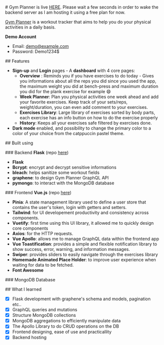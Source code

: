 

​# Gym Planner is live [HERE](https://cornuel.github.io/gym-planner/).
Please wait a few seconds in order to wake the backend server as I am hosting it using a free plan for now.

[Gym Planner](https://cornuel.github.io/gym-planner/) is a workout tracker that aims to help you do your physical activities in a daily basis.

**Demo Account**
- Email: demo@example.com
- Password: Demo1234$

​## Features

- **Sign-up** and **Login** pages
​- A **dashboard** with 4 core pages:
	- **Overview** : Reminds you if you have exercises to do today - Gives you informations about all the reps you did since you used the app, the maximum weight you did at bench-press and maximum duration you did for the plank exercise for example 😄
	- **Week Planner**: Plan you physical activities one week ahead and add your favorite exercises. Keep track of your sets/reps, weight/duration, you can even add comment to your exercises.
	- **Exercises Library**: Large library of exercises sorted by body parts, each exercise has an info button on how to do the exercise properly
	- **History**: Keeps all your exercises safe filtered by exercises done.
- **Dark mode** enabled, and possibility to change the primary color to a color of your choice from the catppuccin pastel theme.

​## Built using

​### Backend **Flask** (repo [here](https://github.com/cornuel/workout_tracker_backend))

- **Flask**
- **Bcrypt**: encrypt and decrypt sensitive informations
- **bleach**: helps sanitize some workout fields
- **graphene**: to design Gym Planner GraphQL API
- **pymongo**: to interact with the MongoDB database

​### Frontend **Vue.js** (repo [here](https://github.com/cornuel/workout_tracker_frontend))

- **Pinia**: A state management library used to define a user store that contains the user's token, login with getters and setters.
- **Tailwind**: for UI developement productivity and consistency across components.
- **Vuetify**: first time using this UI library, it allowed me to quickly design core components
- **Axios**: for the HTTP requests.
- **Vue Apollo**: allows me to manage GraphQL data within the frontend app
- **Vue Toastification**: provides a simple and flexible notification library to show success, error, warning, and information messages.
- **Swiper**: provides sliders to easily navigate through the exercises library
- **Homemade Animated Place Holder**: to improve user experience when waiting for data to be fetched.
- **Font Awesome**

​### MongoDB Database

​## What I learned
- [x] Flask development with graphene's schema and models, pagination etc..
- [x] GraphQL queries and mutations
- [x] Structure MongoDB collections
- [x] MongoDB aggregations to efficiently manipulate data
- [x] The Apollo Library to do CRUD operations on the DB
- [x] Frontend designing, ease of use and practicallity
- [x] Backend hosting
